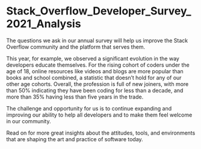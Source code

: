 # Stack_Overflow_Developer_Survey_2021_Analysis

The questions we ask in our annual survey will help us improve the Stack Overflow community and the platform that serves them.

This year, for example, we observed a significant evolution in the way developers educate themselves. For the rising cohort of coders under the age of 18, online resources like videos and blogs are more popular than books and school combined, a statistic that doesn’t hold for any of our other age cohorts. Overall, the profession is full of new joiners, with more than 50% indicating they have been coding for less than a decade, and more than 35% having less than five years in the trade.

The challenge and opportunity for us is to continue expanding and improving our ability to help all developers and to make them feel welcome in our community.

Read on for more great insights about the attitudes, tools, and environments that are shaping the art and practice of software today.
